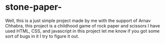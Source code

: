 # stone-paper-
Well, this is a just simple project made by me with the support of Arnav Chhabra, this project is a childhood game of rock paper and scissors I have used HTML, CSS, and javascript in this project let me know if you got some sort of bugs in it I try to figure it out. 
